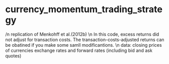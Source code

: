 # currency_momentum_trading_strategy
/n replication of Menkohff et al.(2012b)
\n In this code, excess returns did not adjust for transaction costs. The transaction-costs-adjusted returns can be obatined if you make some samll modificantions. 
\n data: closing prices of currencies exchange rates and forward rates (including bid and ask quotes)
